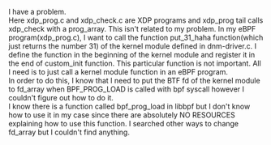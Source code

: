 I have a problem.\
Here xdp_prog.c and xdp_check.c are XDP programs and xdp_prog tail calls xdp_check with a prog_array. This isn't related to my problem.
In my eBPF program(xdp_prog.c), I want to call the function put_31_haha function(which just returns the number 31) of the kernel module defined in dnm-driver.c. I define the function in the beginning of the kernel module and register it in the end of custom_init function. This particular function is not important. All I need is to just call a kernel module function in an eBPF program.\
In order to do this, I know that I need to put the BTF fd of the kernel module to fd_array when BPF_PROG_LOAD is called with bpf syscall however I couldn't figure out how to do it.\
I know there is a function called bpf_prog_load in libbpf but I don't know how to use it in my case since there are absolutely NO RESOURCES explaining how to use this function.
I searched other ways to change fd_array but I couldn't find anything.

